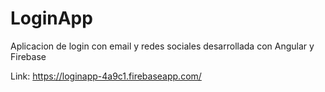# LoginApp

Aplicacion de login con email y redes sociales desarrollada con Angular y Firebase

Link: https://loginapp-4a9c1.firebaseapp.com/